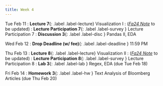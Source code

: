 ```yaml
---
title: Week 4
---
```


Tue Feb 11
: **Lecture 7**{: .label .label-lecture} Visualization I
    : ([*Fa24 Note*](https://ds100.org/course-notes/visualization_1/visualization_1.html) to be updated)
: **Lecture Participation 7**{: .label .label-survey } Lecture Participation 7
: **Discussion 3**{: .label .label-disc } Pandas II, EDA

Wed Feb 12
: **Drop Deadline (w/ fee)**{: .label .label-deadline } 11:59 PM

Thu Feb 13
: **Lecture 8**{: .label .label-lecture} Visualization II
    : ([*Fa24 Note*](https://ds100.org/course-notes/visualization_2/visualization_2.html) to be updated)
: **Lecture Participation 8**{: .label .label-survey } Lecture Participation 8
: **Lab 3**{: .label .label-lab } Regex, EDA (due Tue Feb 18)
<!-- : **Exam Prep 3**{: .label .label-examprep } RegEx -->


Fri Feb 14
: **Homework 3**{: .label .label-hw } Text Analysis of Bloomberg Articles (due Thu Feb 20)
